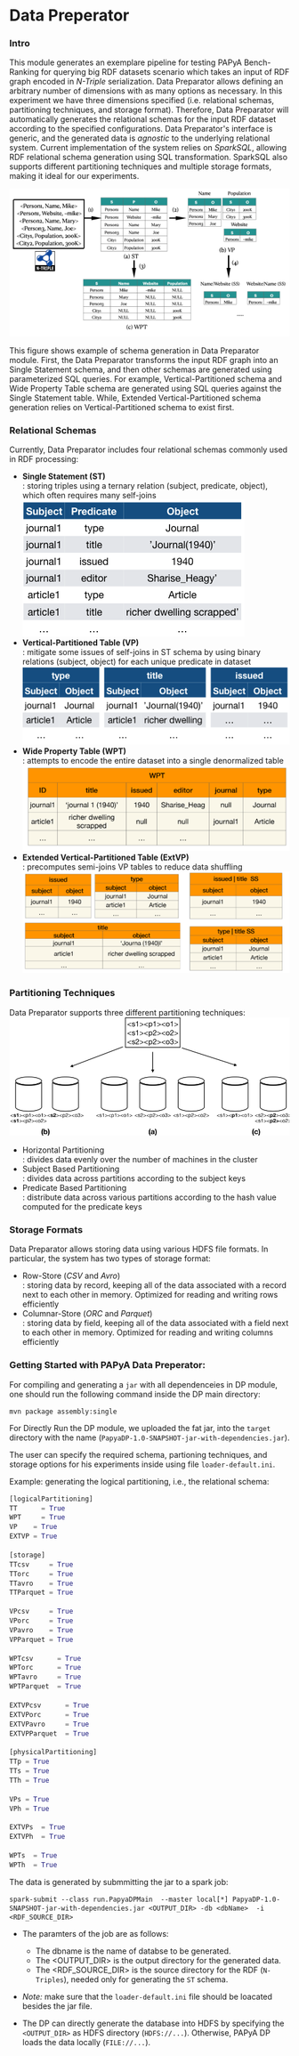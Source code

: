 # Data Preperator

### Intro
This module generates an exemplare pipeline for testing PAPyA Bench-Ranking for querying big RDF datasets scenario which takes an input of RDF graph encoded in _N-Triple_ serialization. Data Preparator allows defining an arbitrary number of dimensions with as many options as necessary. In this experiment we have three dimensions specified (i.e. relational schemas, partitioning techniques, and storage format). Therefore, Data Preparator will automatically generates the relational schemas for the input RDF dataset according to the specified configurations. Data Preparator's interface is generic, and the generated data is _agnostic_ to the underlying relational system. Current implementation of the system relies on _SparkSQL_, allowing RDF relational schema generation using SQL transformation. SparkSQL also supports different partitioning techniques and multiple storage formats, making it ideal for our experiments.

<p>
<img src="https://github.com/DataSystemsGroupUT/PAPyA/raw/main/figs/dataPreparator.png"/>
</p>

This figure shows example of schema generation in Data Preparator module. First, the Data Preparator transforms the input RDF graph into an Single Statement schema, and then other schemas are generated using parameterized SQL queries. For example, Vertical-Partitioned schema and Wide Property Table schema are generated using SQL queries against the Single Statement table. While, Extended Vertical-Partitioned schema generation relies on Vertical-Partitioned schema to exist first.

### Relational Schemas
Currently, Data Preparator includes four relational schemas commonly used in RDF processing:
- __Single Statement (ST)__ <br>
: storing triples using a ternary relation (subject, predicate, object), which often requires many self-joins <br><img src="https://github.com/DataSystemsGroupUT/PAPyA/raw/main/figs/st_table.png"/>
- __Vertical-Partitioned Table (VP)__ <br>
: mitigate some issues of self-joins in ST schema by using binary relations (subject, object) for each unique predicate in dataset <br><img src="https://github.com/DataSystemsGroupUT/PAPyA/raw/main/figs/vp_table.png"/>
- __Wide Property Table (WPT)__ <br>
: attempts to encode the entire dataset into a single denormalized table <br><img src="https://github.com/DataSystemsGroupUT/PAPyA/raw/main/figs/wpt_table.png"/>
- __Extended Vertical-Partitioned Table (ExtVP)__ <br>
: precomputes semi-joins VP tables to reduce data shuffling <br><img src="https://github.com/DataSystemsGroupUT/PAPyA/raw/main/figs/extvp_table.png"/>

### Partitioning Techniques
Data Preparator supports three different partitioning techniques: <br>
<img src="https://github.com/DataSystemsGroupUT/PAPyA/raw/main/figs/partition_table.png"/>

- Horizontal Partitioning <br>
: divides data evenly over the number of machines in the cluster  
- Subject Based Partitioning <br>
: divides data across partitions according to the subject keys
- Predicate Based Partitioning <br>
: distribute data across various partitions according to the hash value computed for the predicate keys

### Storage Formats
Data Preparator allows storing data using various HDFS file formats. In particular, the system has two types of storage format:
- Row-Store (_CSV_ and _Avro_) <br>
: storing data by record, keeping all of the data associated with a record next to each other in memory. Optimized for reading and writing rows efficiently
- Columnar-Store (_ORC_ and _Parquet_) <br>
: storing data by field, keeping all of the data associated with a field next to each other in memory. Optimized for reading and writing columns efficiently


### Getting Started with PAPyA Data Preperator:

For compiling and generating a ```jar``` with all dependenceies in DP module, one should run the following command inside the DP main directory:

```shell
mvn package assembly:single
```

For Directly Run the DP module, we uploaded the fat jar, into the ```target``` directory with the name (```PapyaDP-1.0-SNAPSHOT-jar-with-dependencies.jar```).


The user can specify the required schema, partioning techniques, and storage options  for his experiments inside using file ```loader-default.ini```.

Example: generating the logical partitioning, i.e., the relational schema:

```python
[logicalPartitioning]
TT		= True
WPT		= True
VP    = True
EXTVP = True

[storage]
TTcsv     = True
TTorc     = True
TTavro    = True
TTParquet = True

VPcsv     = True
VPorc     = True
VPavro    = True
VPParquet = True

WPTcsv      = True
WPTorc      = True
WPTavro     = True
WPTParquet  = True

EXTVPcsv      = True
EXTVPorc      = True
EXTVPavro     = True
EXTVPParquet  = True

[physicalPartitioning]
TTp = True
TTs	= True
TTh	= True

VPs = True
VPh = True

EXTVPs  = True
EXTVPh  = True

WPTs  = True
WPTh  = True
```


The data is generated by submmitting the jar to a spark job:

```shell
spark-submit --class run.PapyaDPMain  --master local[*] PapyaDP-1.0-SNAPSHOT-jar-with-dependencies.jar <OUTPUT_DIR> -db <dbName>  -i <RDF_SOURCE_DIR>
```
* The paramters of the job are as follows:
  * The dbname is the name of databse to be generated.
  * The <OUTPUT_DIR> is the output directory for the generated data.
  * The <RDF_SOURCE_DIR> is the source directory for the RDF (```N-Triples```), needed only for generating the ```ST``` schema. 

* *Note:* make sure that the ```loader-default.ini``` file should be loacated besides the jar file.
* The DP can directly generate the database into HDFS by specifying the ```<OUTPUT_DIR>``` as HDFS directory (```HDFS://...```). Otherwise, PAPyA DP loads the data locally (```FILE://...```).




